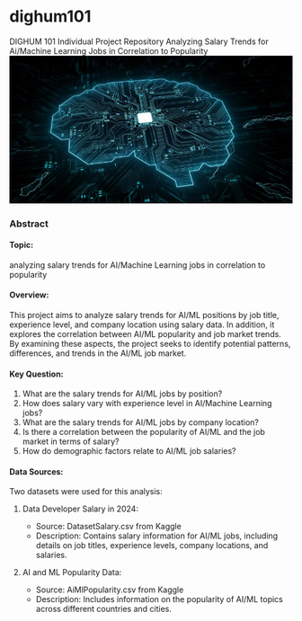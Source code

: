 # dighum101
DIGHUM 101 Individual Project Repository
Analyzing Salary Trends for Ai/Machine Learning Jobs in Correlation to Popularity
<img title="a title" alt="Alt text" src="download.jpg">
### Abstract
#### Topic:
analyzing salary trends for AI/Machine Learning jobs in correlation to popularity

#### Overview: 
This project aims to analyze salary trends for AI/ML positions by job title, experience level, and company location using salary data. In addition, it explores the correlation between AI/ML popularity and job market trends. By examining these aspects, the project seeks to identify potential patterns, differences, and trends in the AI/ML job market.

#### Key Question:
1. What are the salary trends for AI/ML jobs by position?
2. How does salary vary with experience level in AI/Machine Learning jobs?
3. What are the salary trends for AI/ML jobs by company location?
4. Is there a correlation between the popularity of AI/ML and the job market in terms of salary?
5. How do demographic factors relate to AI/ML job salaries?

#### Data Sources:
Two datasets were used for this analysis:
1. Data Developer Salary in 2024:
   	- Source: DatasetSalary.csv from Kaggle
  	- Description: Contains salary information for AI/ML jobs, including details on job titles, experience levels, company locations, and salaries.

2. AI and ML Popularity Data:
  	 - Source: AiMlPopularity.csv from Kaggle
  	 - Description: Includes information on the popularity of AI/ML topics across different countries and cities.
